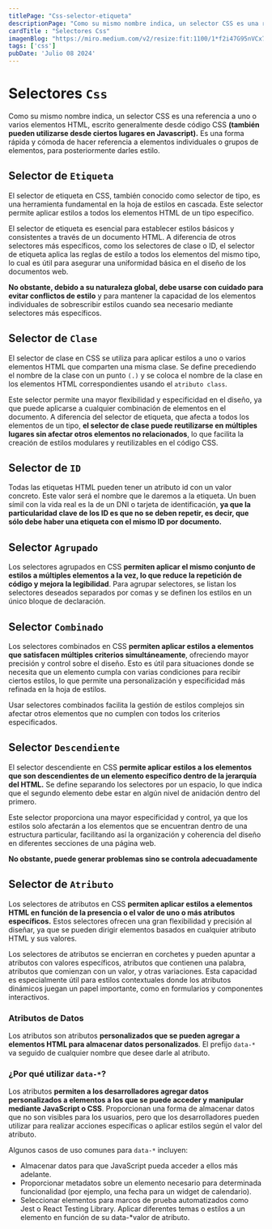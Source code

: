 ```yaml
---
titlePage: "Css-selector-etiqueta"
descriptionPage: "Como su mismo nombre indica, un selector CSS es una referencia a uno o varios elementos HTML, escrito generalmente desde código CSS (también pueden utilizarse desde ciertos lugares en Javascript). Es una forma rápida y cómoda de hacer referencia a elementos individuales o grupos de elementos, para posteriormente darles estilo."
cardTitle : "Selectores Css"
imagenBlog: "https://miro.medium.com/v2/resize:fit:1100/1*f2i47G95nVCx71KzM1iXlg.png"
tags: ['css']
pubDate: 'Julio 08 2024'
---
```


# Selectores `Css`

Como su mismo nombre indica, un selector CSS es una referencia a uno o varios elementos HTML, escrito generalmente desde código CSS **(también pueden utilizarse desde ciertos lugares en Javascript).** Es una forma rápida y cómoda de hacer referencia a elementos individuales o grupos de elementos, para posteriormente darles estilo.

## Selector de `Etiqueta`

El selector de etiqueta en CSS, también conocido como selector de tipo, es una herramienta fundamental en la hoja de estilos en cascada. Este selector permite aplicar estilos a todos los elementos HTML de un tipo específico.

El selector de etiqueta es esencial para establecer estilos básicos y consistentes a través de un documento HTML. A diferencia de otros selectores más específicos, como los selectores de clase o ID, el selector de etiqueta aplica las reglas de estilo a todos los elementos del mismo tipo, lo cual es útil para asegurar una uniformidad básica en el diseño de los documentos web.

**No obstante, debido a su naturaleza global, debe usarse con cuidado para evitar conflictos de estilo** y para mantener la capacidad de los elementos individuales de sobrescribir estilos cuando sea necesario mediante selectores más específicos.

## Selector de `Clase`

El selector de clase en CSS se utiliza para aplicar estilos a uno o varios elementos HTML que comparten una misma clase. Se define precediendo el nombre de la clase con un punto `(.)` y se coloca el nombre de la clase en los elementos HTML correspondientes usando el `atributo class`.

Este selector permite una mayor flexibilidad y especificidad en el diseño, ya que puede aplicarse a cualquier combinación de elementos en el documento. A diferencia del selector de etiqueta, que afecta a todos los elementos de un tipo, **el selector de clase puede reutilizarse en múltiples lugares sin afectar otros elementos no relacionados**, lo que facilita la creación de estilos modulares y reutilizables en el código CSS.

## Selector de `ID`

Todas las etiquetas HTML pueden tener un atributo id con un valor concreto. Este valor será el nombre que le daremos a la etiqueta. Un buen símil con la vida real es la de un DNI o tarjeta de identificación, **ya que la particularidad clave de los ID es que no se deben repetir, es decir, que sólo debe haber una etiqueta con el mismo ID por documento.**

## Selector `Agrupado`

Los selectores agrupados en CSS **permiten aplicar el mismo conjunto de estilos a múltiples elementos a la vez, lo que reduce la repetición de código y mejora la legibilidad**. Para agrupar selectores, se listan los selectores deseados separados por comas y se definen los estilos en un único bloque de declaración.

## Selector `Combinado`

Los selectores combinados en CSS **permiten aplicar estilos a elementos que satisfacen múltiples criterios simultáneamente**, ofreciendo mayor precisión y control sobre el diseño. Esto es útil para situaciones donde se necesita que un elemento cumpla con varias condiciones para recibir ciertos estilos, lo que permite una personalización y especificidad más refinada en la hoja de estilos.

Usar selectores combinados facilita la gestión de estilos complejos sin afectar otros elementos que no cumplen con todos los criterios especificados. 

## Selector `Descendiente`

El selector descendiente en CSS **permite aplicar estilos a los elementos que son descendientes de un elemento específico dentro de la jerarquía del HTML.** Se define separando los selectores por un espacio, lo que indica que el segundo elemento debe estar en algún nivel de anidación dentro del primero.

Este selector proporciona una mayor especificidad y control, ya que los estilos solo afectarán a los elementos que se encuentran dentro de una estructura particular, facilitando así la organización y coherencia del diseño en diferentes secciones de una página web.

**No obstante, puede generar problemas sino se controla adecuadamente**

## Selector de `Atributo`

Los selectores de atributos en CSS **permiten aplicar estilos a elementos HTML en función de la presencia o el valor de uno o más atributos específicos.** Estos selectores ofrecen una gran flexibilidad y precisión al diseñar, ya que se pueden dirigir elementos basados en cualquier atributo HTML y sus valores.

Los selectores de atributos se encierran en corchetes y pueden apuntar a atributos con valores específicos, atributos que contienen una palabra, atributos que comienzan con un valor, y otras variaciones. Esta capacidad es especialmente útil para estilos contextuales donde los atributos dinámicos juegan un papel importante, como en formularios y componentes interactivos.

### Atributos de Datos

Los atributos son atributos **personalizados que se pueden agregar a elementos HTML para almacenar datos personalizados**. El prefijo `data-*` va seguido de cualquier nombre que desee darle al atributo.

### ¿Por qué utilizar `data-*`?

Los atributos **permiten a los desarrolladores agregar datos personalizados a elementos a los que se puede acceder y manipular mediante JavaScript o CSS**. Proporcionan una forma de almacenar datos que no son visibles para los usuarios, pero que los desarrolladores pueden utilizar para realizar acciones específicas o aplicar estilos según el valor del atributo.

Algunos casos de uso comunes para `data-*` incluyen:

* Almacenar datos para que JavaScript pueda acceder a ellos más adelante.
* Proporcionar metadatos sobre un elemento necesario para determinada funcionalidad (por ejemplo, una fecha para un widget de calendario).
* Seleccionar elementos para marcos de prueba automatizados como Jest o React Testing Library.
Aplicar diferentes temas o estilos a un elemento en función de su data-*valor de atributo.

